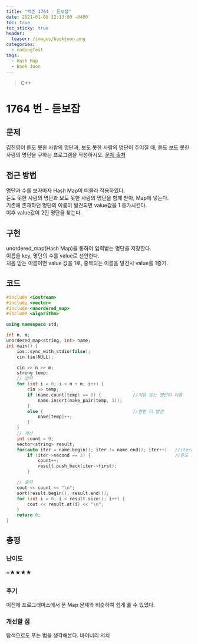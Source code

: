 ```yaml
---
title: "백준 1764 - 듣보잡"
date: 2021-01-08 22:13:00 -0400
toc: true
toc_sticky: true
header:
  teaser: /images/baekjoon.png
categories: 
  - codingTest
tags:
  - Hash Map
  - Baek Joon
---
```


> C++

1764 번 - 듣보잡
=============
 
## 문제
 김진영이 듣도 못한 사람의 명단과, 보도 못한 사람의 명단이 주어질 때, 듣도 보도 못한 사람의 명단을 구하는 프로그램을 작성하시오.
[문제 출처](https://www.acmicpc.net/problem/1764)

## 접근 방법
명단과 수를 보자마자 Hash Map이 떠올라 적용하였다.  
듣도 못한 사람의 명단과 보도 못한 사람의 명단을 함께 받아, Map에 넣는다.  
기존에 존재하던 명단의 이름이 발견되면 value값을 1 증가시킨다.  
이후 value값이 2인 명단을 찾는다.  
## 구현
unordered_map(Hash Map)을 통하여 입력받는 명단을 저장한다.  
이름을 key, 명단의 수를 value로 선언한다.  
처음 받는 이름이면 value 값을 1로, 중복되는 이름을 발견시 value를 1증가.  
## 코드
```c++
#include <iostream>
#include <vector>
#include <unordered_map>
#include <algorithm>

using namespace std;

int n, m;
unordered_map<string, int> name;
int main() {
	ios::sync_with_stdio(false);
	cin.tie(NULL);

	cin >> n >> m;
	string temp;
	// 입력
	for (int i = 0; i < n + m; i++) {
		cin >> temp;
		if (name.count(temp) == 0) {			//처음 받는 명단의 이름
			name.insert(make_pair(temp, 1));
		}
		else {									//한번 더 발견
			name[temp]++;
		}
	}
	// 계산
	int count = 0;
	vector<string> result;
	for(auto iter = name.begin(); iter != name.end(); iter++)	//iterator를 사용하여 map을 탐색
		if (iter->second == 2) {								//듣도 보도 못한 이름 발견
			count++;
			result.push_back(iter->first);
		}

	// 출력
	cout << count << "\n";
	sort(result.begin(), result.end());
	for (int i = 0; i < result.size(); i++) {
		cout << result.at(i) << "\n";
	}
	return 0;
}
```
## 총평
### 난이도
⭐★★★★
### 후기
이전에 프로그래머스에서 푼 Map 문제와 비슷하여 쉽게 풀 수 있었다.
### 개선할 점
탐색으로도 푸는 법을 생각해본다. 바이너리 서치